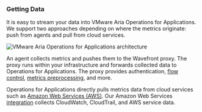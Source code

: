 ### Getting Data

It is easy to stream your data into VMware Aria Operations for Applications. We support two approaches depending on where the metrics originate: push from agents and pull from cloud services.

![VMware Aria Operations for Applications architecture](images/wavefront_architecture.png)

An agent collects metrics and pushes them to the Wavefront proxy. The proxy runs within your infrastructure and forwards collected data to Operations for Applications. The proxy provides authentication, [flow control](https://docs.wavefront.com/proxies_configuring.html), [metrics preprocessing](https://docs.wavefront.com/proxies_preprocessor_rules.html), and more.

Operations for Applications directly pulls metrics data from cloud services such as [Amazon Web Services (AWS)](https://aws.amazon.com). Our Amazon Web Services [integration](https://docs.wavefront.com/integrations_aws_metrics.html) collects CloudWatch, CloudTrail, and AWS service data.

